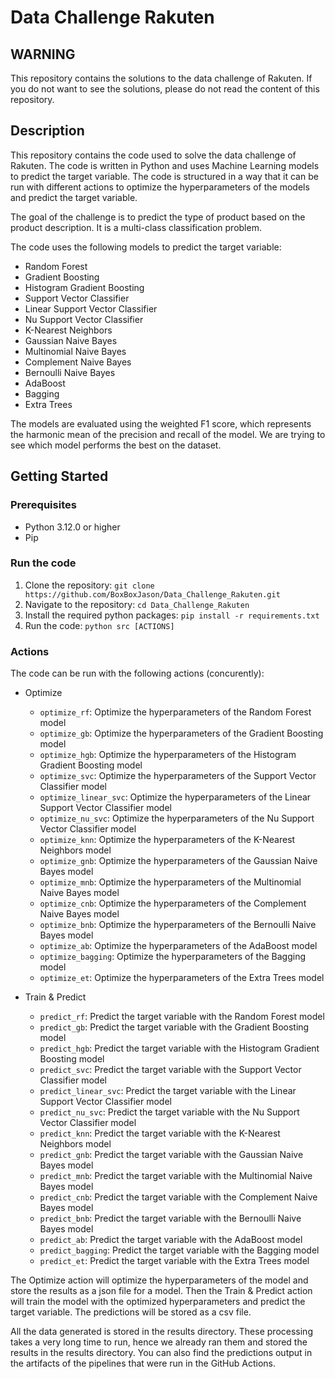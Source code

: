 # Data Challenge Rakuten

## WARNING
This repository contains the solutions to the data challenge of Rakuten. If you do not want to see the solutions, please do not read the content of this repository.

## Description
This repository contains the code used to solve the data challenge of Rakuten. The code is written in Python and uses Machine Learning models to predict the target variable. The code is structured in a way that it can be run with different actions to optimize the hyperparameters of the models and predict the target variable.

The goal of the challenge is to predict the type of product based on the product description. It is a multi-class classification problem.

The code uses the following models to predict the target variable:
- Random Forest
- Gradient Boosting
- Histogram Gradient Boosting
- Support Vector Classifier
- Linear Support Vector Classifier
- Nu Support Vector Classifier
- K-Nearest Neighbors
- Gaussian Naive Bayes
- Multinomial Naive Bayes
- Complement Naive Bayes
- Bernoulli Naive Bayes
- AdaBoost
- Bagging
- Extra Trees

The models are evaluated using the weighted F1 score, which represents the harmonic mean of the precision and recall of the model.
We are trying to see which model performs the best on the dataset.


## Getting Started

### Prerequisites
- Python 3.12.0 or higher
- Pip

### Run the code
1. Clone the repository: `git clone https://github.com/BoxBoxJason/Data_Challenge_Rakuten.git`
2. Navigate to the repository: `cd Data_Challenge_Rakuten`
3. Install the required python packages: `pip install -r requirements.txt`
4. Run the code: `python src [ACTIONS]`

### Actions
The code can be run with the following actions (concurently):
- Optimize
    - `optimize_rf`: Optimize the hyperparameters of the Random Forest model
    - `optimize_gb`: Optimize the hyperparameters of the Gradient Boosting model
    - `optimize_hgb`: Optimize the hyperparameters of the Histogram Gradient Boosting model
    - `optimize_svc`: Optimize the hyperparameters of the Support Vector Classifier model
    - `optimize_linear_svc`: Optimize the hyperparameters of the Linear Support Vector Classifier model
    - `optimize_nu_svc`: Optimize the hyperparameters of the Nu Support Vector Classifier model
    - `optimize_knn`: Optimize the hyperparameters of the K-Nearest Neighbors model
    - `optimize_gnb`: Optimize the hyperparameters of the Gaussian Naive Bayes model
    - `optimize_mnb`: Optimize the hyperparameters of the Multinomial Naive Bayes model
    - `optimize_cnb`: Optimize the hyperparameters of the Complement Naive Bayes model
    - `optimize_bnb`: Optimize the hyperparameters of the Bernoulli Naive Bayes model
    - `optimize_ab`: Optimize the hyperparameters of the AdaBoost model
    - `optimize_bagging`: Optimize the hyperparameters of the Bagging model
    - `optimize_et`: Optimize the hyperparameters of the Extra Trees model

- Train & Predict
    - `predict_rf`: Predict the target variable with the Random Forest model
    - `predict_gb`: Predict the target variable with the Gradient Boosting model
    - `predict_hgb`: Predict the target variable with the Histogram Gradient Boosting model
    - `predict_svc`: Predict the target variable with the Support Vector Classifier model
    - `predict_linear_svc`: Predict the target variable with the Linear Support Vector Classifier model
    - `predict_nu_svc`: Predict the target variable with the Nu Support Vector Classifier model
    - `predict_knn`: Predict the target variable with the K-Nearest Neighbors model
    - `predict_gnb`: Predict the target variable with the Gaussian Naive Bayes model
    - `predict_mnb`: Predict the target variable with the Multinomial Naive Bayes model
    - `predict_cnb`: Predict the target variable with the Complement Naive Bayes model
    - `predict_bnb`: Predict the target variable with the Bernoulli Naive Bayes model
    - `predict_ab`: Predict the target variable with the AdaBoost model
    - `predict_bagging`: Predict the target variable with the Bagging model
    - `predict_et`: Predict the target variable with the Extra Trees model

The Optimize action will optimize the hyperparameters of the model and store the results as a json file for a model.
Then the Train & Predict action will train the model with the optimized hyperparameters and predict the target variable. The predictions will be stored as a csv file.

All the data generated is stored in the results directory. These processing takes a very long time to run, hence we already ran them and stored the results in the results directory.
You can also find the predictions output in the artifacts of the pipelines that were run in the GitHub Actions.
